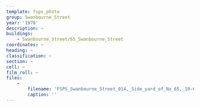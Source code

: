 ```yaml
---
template: fsps_photo
group: Swanbourne_Street
year: '1978'
description: ~
buildings:
    - Swanbourne_Street/65_Swanbourne_Street
coordinates: ~
heading: ~
classification: ~
section: ~
cell: ~
film_roll: ~
files:
    -
        filename: 'FSPS_Swanbourne_Street_014,_Side_yard_of_No_65,_10-6-B,_1978.png'
        caption: ''
---
```

